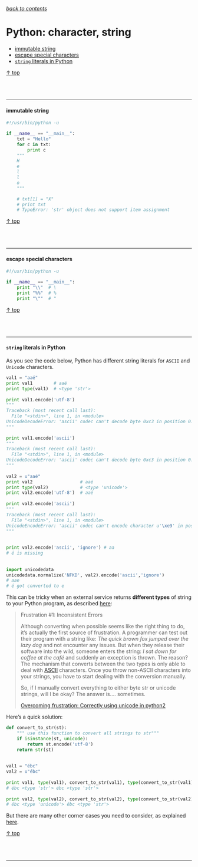 [*back to contents*](https://github.com/gyuho/learn#contents)
<br>

# Python: character, string

- [immutable string](#immutable-string)
- [escape special characters](#escape-special-characters)
- [`string` literals in Python](#string-literals-in-python)

[↑ top](#python-character-string)
<br><br><br><br>
<hr>










#### immutable string

```python
#!/usr/bin/python -u

if __name__ == "__main__":
    txt = "Hello"
    for c in txt:
        print c
    """
    H
    e
    l
    l
    o
    """

    # txt[1] = "X"
    # print txt
    # TypeError: 'str' object does not support item assignment

```

[↑ top](#python-character-string)
<br><br><br><br>
<hr>












#### escape special characters

```python
#!/usr/bin/python -u

if __name__ == "__main__":
    print "\\"  # \
    print "%%"  # %
    print "\""  # "
```

[↑ top](#python-character-string)
<br><br><br><br>
<hr>










#### `string` literals in Python

As you see the code below, Python has different string literals for `ASCII` and
`Unicode` characters.

```python
val1 = "aaé"
print val1        # aaé
print type(val1)  # <type 'str'>
 
print val1.encode('utf-8')
"""
Traceback (most recent call last):
  File "<stdin>", line 1, in <module>
UnicodeDecodeError: 'ascii' codec can't decode byte 0xc3 in position 0: ordinal not in range(128)
"""
 
print val1.encode('ascii')
"""
Traceback (most recent call last):
  File "<stdin>", line 1, in <module>
UnicodeDecodeError: 'ascii' codec can't decode byte 0xc3 in position 0: ordinal not in range(128)
"""
 
val2 = u"aaé"
print val2                  # aaé
print type(val2)            # <type 'unicode'>
print val2.encode('utf-8')  # aaé
 
print val2.encode('ascii')
"""
Traceback (most recent call last):
  File "<stdin>", line 1, in <module>
UnicodeEncodeError: 'ascii' codec can't encode character u'\xe9' in position 0: ordinal not in range(128)
"""
 
 
print val2.encode('ascii', 'ignore') # aa
# é is missing
 
 
import unicodedata
unicodedata.normalize('NFKD', val2).encode('ascii','ignore')
# aae
# é got converted to e
```

This can be tricky when an external service returns **different types** of
string to your Python program, as described
[here](https://pythonhosted.org/kitchen/unicode-frustrations.html):

> Frustration #1: Inconsistent Errors
>
> Although converting when possible seems like the right thing to do, it’s
> actually the first source of frustration. A programmer can test out their
> program with a string like: *The quick brown fox jumped over the lazy dog* and
> not encounter any issues. But when they release their software into the wild,
> someone enters the string: *I sat down for coffee at the café* and suddenly an
> exception is thrown. The reason? The mechanism that converts between the two
> types is only able to deal with
> [ASCII](https://pythonhosted.org/kitchen/glossary.html#term-ascii) characters. 
> Once you throw non-ASCII characters into your strings, you have to start
> dealing with the conversion manually.
>
> So, if I manually convert everything to either byte str or unicode strings,
> will I be okay? The answer is…. sometimes.
>
> [Overcoming frustration: Correctly using unicode in
> python2](https://pythonhosted.org/kitchen/unicode-frustrations.html)


Here’s a quick solution:

```python
def convert_to_str(st):
    """ use this function to convert all strings to str"""
    if isinstance(st, unicode):
        return st.encode('utf-8')
    return str(st)
 
 
val1 = "ébc"
val2 = u"ébc"
 
print val1, type(val1), convert_to_str(val1), type(convert_to_str(val1))
# ébc <type 'str'> ébc <type 'str'>
 
print val2, type(val2), convert_to_str(val2), type(convert_to_str(val2))
# ébc <type 'unicode'> ébc <type 'str'>
```

But there are many other corner cases you need to consider, as explained
[here](https://pythonhosted.org/kitchen/unicode-frustrations.html).

[↑ top](#python-character-string)
<br><br><br><br>
<hr>
